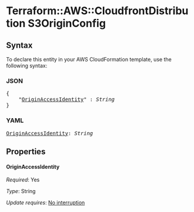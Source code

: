 # Terraform::AWS::CloudfrontDistribution S3OriginConfig

## Syntax

To declare this entity in your AWS CloudFormation template, use the following syntax:

### JSON

<pre>
{
    "<a href="#originaccessidentity" title="OriginAccessIdentity">OriginAccessIdentity</a>" : <i>String</i>
}
</pre>

### YAML

<pre>
<a href="#originaccessidentity" title="OriginAccessIdentity">OriginAccessIdentity</a>: <i>String</i>
</pre>

## Properties

#### OriginAccessIdentity

_Required_: Yes

_Type_: String

_Update requires_: [No interruption](https://docs.aws.amazon.com/AWSCloudFormation/latest/UserGuide/using-cfn-updating-stacks-update-behaviors.html#update-no-interrupt)

